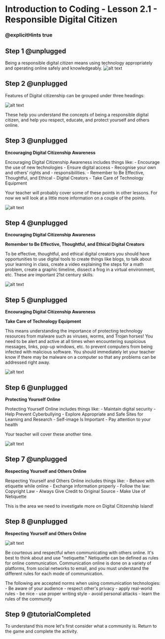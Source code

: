 # Introduction to Coding - Lesson 2.1 - Responsible Digital Citizen
### @explicitHints true

## Step 1 @unplugged
Being a responsible digital citizen means using technology appropriately and operating online safely and knowledgeably.
![alt text](https://introduction.codingcredentials.com/Lesson2/2.1/images/1.jpg?raw=true "Digital Citzenship")

## Step 2 @unplugged
Features of Digital citizenship can be grouped under three headings:

![alt text](https://introduction.codingcredentials.com/Lesson2/2.1/images/2.png?raw=true "Digital Citzenship")

These help you understand the concepts of being a responsible digital citizen, and help you respect, educate, and protect yourself and others online.


## Step 3 @unplugged
**Encouraging Digital Citizenship Awareness**

Encouraging Digital Citizenship Awareness includes things like:
	- Encourage the use of new technologies
	- Ensure digital access
	- Recognise your own and others' rights and
	- responsibilities.
	- Remember to Be Effective, Thoughtful, and Ethical
	- Digital Creators
	- Take Care of Technology Equipment
	
Your teacher will probably cover some of these points in other lessons. For now we will look at a little more information on a couple of the points.

![alt text](https://introduction.codingcredentials.com/Lesson2/2.1/images/5.jpg?raw=true "Digital Citzenship")


## Step 4 @unplugged
**Encouraging Digital Citizenship Awareness**

**Remember to Be Effective, Thoughtful, and Ethical Digital Creators**

To be effective, thoughtful, and ethical digital creators you should have opportunities to use digital tools to create things like blogs, to talk about your learning in class, create a video explaining the steps for a math problem, create a graphic timeline, dissect a frog in a virtual environment, etc. These are important 21st century skills.

![alt text](https://introduction.codingcredentials.com/Lesson2/2.1/images/6.jpg?raw=true "Digital Citzenship")

## Step 5 @unplugged
**Encouraging Digital Citizenship Awareness**

**Take Care of Technology Equipment**

This means understanding the importance of protecting technology resources from malware such as viruses, worms, and Trojan horses! You need to be alert and active at all times when encountering suspicious messages, links, pop-up windows, etc. to
prevent computers from being infected with malicious software. You should immediately let your teacher know if there may be malware on a computer so that any problems can be addressed right away.

![alt text](https://introduction.codingcredentials.com/Lesson2/2.1/images/7.jpg?raw=true "Digital Citzenship")

## Step 6 @unplugged
**Protecting Yourself Online**

Protecting Yourself Online includes things like:
	- Maintain digital security
	- Help Prevent Cyberbullying
	- Explore Appropriate and Safe Sites for Learning and Research
	- Self-image Is Important
	- Pay attention to your health

Your teacher will cover these another time.

![alt text](https://introduction.codingcredentials.com/Lesson2/2.1/images/5.jpg?raw=true "Digital Citzenship")

## Step 7 @unplugged
**Respecting Yourself and Others Online**

Respecting Yourself and Others Online includes things like: 
	- Behave with etiquette while online
	- Exchange information properly
	- Follow the law: Copyright Law
	- Always Give Credit to Original Source
	- Make Use of Netiquette

This is the area we need to investigate more on Digital Citizenship Island!

## Step 8 @unplugged
**Respecting Yourself and Others Online**

![alt text](https://introduction.codingcredentials.com/Lesson2/2.1/images/8.jpg?raw=true "Digital Citzenship")

Be courteous and respectful when communicating with others online. It's best to think about and use "netiquette." Netiquette can be defined as rules for online communication. Communication online is done on a variety of platforms, from social networks to email, and you must understand the different rules for each mode of communication.

The following are accepted norms when using communication technologies:
	- Be aware of your audience
	- respect other's privacy
	- apply real-world rules
	- be nice
	- use proper writing style
	- avoid personal attacks
	- learn the rules of the community

## Step 9 @tutorialCompleted
To understand this more let's first consider what a community is.
Return to the game and complete the activity.